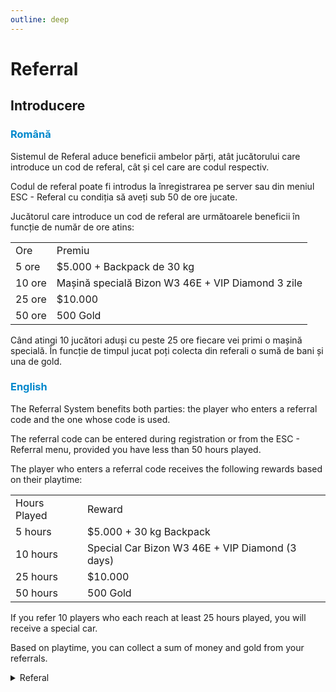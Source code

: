 ```yaml
---
outline: deep
---
```


# Referral

## Introducere

### <span style="color: #0088CC">Română</span>

Sistemul de Referal aduce beneficii ambelor părți, atât jucătorului care introduce un cod de referal, cât și cel care are codul respectiv.

Codul de referal poate fi introdus la înregistrarea pe server sau din meniul ESC - Referal cu condiția să aveți sub 50 de ore jucate.

Jucătorul care introduce un cod de referal are următoarele beneficii în funcție de număr de ore atins:
<table>
    <tr>
        <td>Ore</td>
        <td>Premiu</td>
    </tr>
    <tr>
        <td>5 ore</td>
        <td>$5.000 + Backpack de 30 kg</td>
    </tr>
    <tr>
        <td>10 ore</td>
        <td>Mașină specială Bizon W3 46E + VIP Diamond 3 zile</td>
    </tr>
    <tr>
        <td>25 ore</td>
        <td>$10.000</td>
    </tr>
    <tr>
        <td>50 ore</td>
        <td>500 Gold</td>
    </tr>
</table>

Când atingi 10 jucători aduși cu peste 25 ore fiecare vei primi o mașină specială.
În funcție de timpul jucat poți colecta din referali o sumă de bani și una de gold.

### <span style="color: #0088CC">English</span>

The Referral System benefits both parties: the player who enters a referral code and the one whose code is used.

The referral code can be entered during registration or from the ESC - Referral menu, provided you have less than 50 hours played.

The player who enters a referral code receives the following rewards based on their playtime:
<table>
    <tr>
        <td>Hours Played</td>
        <td>Reward</td>
    </tr>
    <tr>
        <td>5 hours</td>
        <td>$5.000 + 30 kg Backpack</td>
    </tr>
    <tr>
        <td>10 hours</td>
        <td>Special Car Bizon W3 46E + VIP Diamond (3 days)</td>
    </tr>
    <tr>
        <td>25 hours</td>
        <td>$10.000</td>
    </tr>
    <tr>
        <td>50 hours</td>
        <td>500 Gold</td>
    </tr>
</table>

If you refer 10 players who each reach at least 25 hours played, you will receive a special car.

Based on playtime, you can collect a sum of money and gold from your referrals.

<details>
  <summary>Referal</summary>
  <img src="https://v.b-zone.ro/images/wiki/referal.png" alt="Referal">
</details>